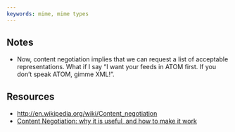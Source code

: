 ```yaml
---
keywords: mime, mime types
---
```


## Notes

- Now, content negotiation implies that we can request a list of acceptable representations.  What if I say “I want your feeds in ATOM first. If you don’t speak ATOM, gimme XML!”.

## Resources

- http://en.wikipedia.org/wiki/Content_negotiation
- [Content Negotiation: why it is useful, and how to make it work](http://www.w3.org/QA/2006/02/content_negotiation.html)